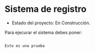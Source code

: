 <h1>Sistema de registro</h1>

- Estado del proyecto: En Construcción.

Para ejecurar el sistema debes poner:

```npm install react´´´

Esto es una prueba
